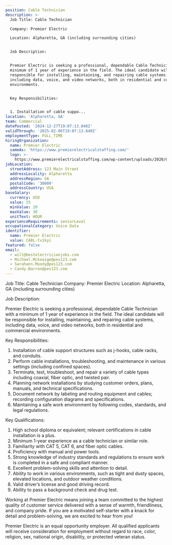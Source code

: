 ```yaml
---
position: Cable Technician
description: >-
  Job Title: Cable Technician

  Company: Premier Electric

  Location: Alpharetta, GA (including surrounding cities)


  Job Description: 


  Premier Electric is seeking a professional, dependable Cable Technician with a
  minimum of 1 year of experience in the field. The ideal candidate will be
  responsible for installing, maintaining, and repairing cable systems,
  including data, voice, and video networks, both in residential and commercial
  environments. 


  Key Responsibilities:


  1. Installation of cable suppo...
location: 'Alpharetta, GA'
team: Commercial
datePosted: '2024-12-27T19:07:13.840Z'
validThrough: '2025-02-06T19:07:13.840Z'
employmentType: FULL_TIME
hiringOrganization:
  name: Premier Electric
  sameAs: 'https://www.premierelectricalstaffing.com/'
  logo: >-
    https://www.premierelectricalstaffing.com/wp-content/uploads/2020/05/Premier-Electrical-Staffing-logo.png
jobLocation:
  streetAddress: 123 Main Street
  addressLocality: Alpharetta
  addressRegion: GA
  postalCode: '30009'
  addressCountry: USA
baseSalary:
  currency: USD
  value: 25
  minValue: 20
  maxValue: 30
  unitText: HOUR
experienceRequirements: seniorLevel
occupationalCategory: Voice Data
identifier:
  name: Premier Electric
  value: CABL-tv1kyi
featured: false
email:
  - will@bestelectricianjobs.com
  - Michael.Mckeaige@pes123.com
  - Sarahann.Moody@pes123.com
  - Candy.Barron@pes123.com
---
```




Job Title: Cable Technician
Company: Premier Electric
Location: Alpharetta, GA (including surrounding cities)

Job Description: 

Premier Electric is seeking a professional, dependable Cable Technician with a minimum of 1 year of experience in the field. The ideal candidate will be responsible for installing, maintaining, and repairing cable systems, including data, voice, and video networks, both in residential and commercial environments. 

Key Responsibilities:

1. Installation of cable support structures such as j-hooks, cable racks, and conduits.
2. Perform cable installations, troubleshooting, and maintenance in various settings (including confined spaces).
3. Terminate, test, troubleshoot, and repair a variety of cable types including coaxial, fiber optic, and twisted pair.
4. Planning network installations by studying customer orders, plans, manuals, and technical specifications.
5. Document network by labeling and routing equipment and cables; recording configuration diagrams and specifications.
6. Maintaining a safe work environment by following codes, standards, and legal regulations.

Key Qualifications:

1. High school diploma or equivalent; relevant certifications in cable installation is a plus.
2. Minimum 1-year experience as a cable technician or similar role.
3. Familiarity with CAT 5, CAT 6, and fiber optic cables.
4. Proficiency with manual and power tools.
5. Strong knowledge of industry standards and regulations to ensure work is completed in a safe and compliant manner.
6. Excellent problem-solving skills and attention to detail.
7. Ability to work in various environments, such as tight and dusty spaces, elevated locations, and outdoor weather conditions.
8. Valid driver’s license and good driving record.
9. Ability to pass a background check and drug test.

Working at Premier Electric means joining a team committed to the highest quality of customer service delivered with a sense of warmth, friendliness, and company pride. If you are a motivated self-starter with a knack for detail and problem-solving, we are excited to hear from you! 

Premier Electric is an equal opportunity employer. All qualified applicants will receive consideration for employment without regard to race, color, religion, sex, national origin, disability, or protected veteran status.
